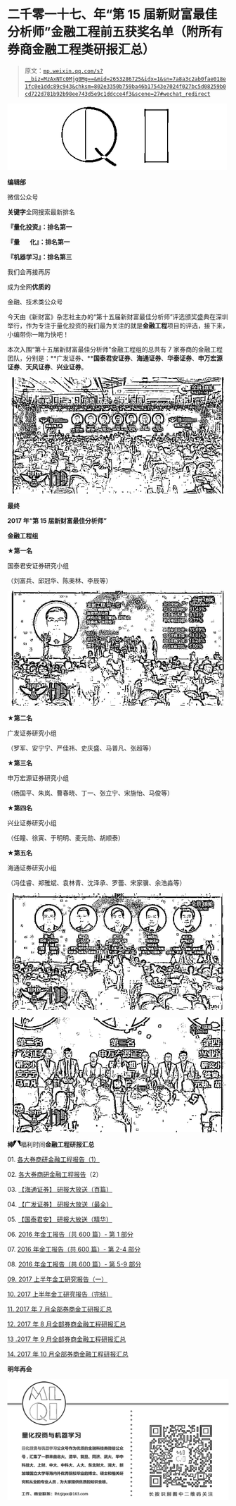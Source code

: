 # 二千零一十七、年“第 15 届新财富最佳分析师”金融工程前五获奖名单（附所有券商金融工程类研报汇总）

> 原文：[`mp.weixin.qq.com/s?__biz=MzAxNTc0Mjg0Mg==&mid=2653286725&idx=1&sn=7a8a3c2ab0fae018e1fc0e1ddc89c943&chksm=802e3350b759ba46b17543e7024f027bc5d08259b0cd722d781b92b98ee743d5e9c1ddcce4f3&scene=27#wechat_redirect`](http://mp.weixin.qq.com/s?__biz=MzAxNTc0Mjg0Mg==&mid=2653286725&idx=1&sn=7a8a3c2ab0fae018e1fc0e1ddc89c943&chksm=802e3350b759ba46b17543e7024f027bc5d08259b0cd722d781b92b98ee743d5e9c1ddcce4f3&scene=27#wechat_redirect)

![](img/1062cd2e5e7eaaf42b8f336260a5b683.png)

**编辑部**

微信公众号

**关键字**全网搜索最新排名

**『量化投资』：排名第一**

**『量       化』：排名第一**

**『机器学习』：排名第三**

我们会再接再厉

成为全网**优质的**

金融、技术类公众号

今天由《新财富》杂志社主办的“第十五届新财富最佳分析师”评选颁奖盛典在深圳举行，作为专注于量化投资的我们最为关注的就是**金融工程**项目的评选，接下来，小编带你一睹为快吧！

本次入围“第十五届新财富最佳分析师”金融工程组的总共有 7 家券商的金融工程团队，分别是：**广发证券、****国泰君安证券**、**海通证券**、**华泰证券**、**申万宏源证券**、**天风证券**、**兴业证券**。

![](img/93e9abd014441b731ab8e1cb680cf1b2.png)

**最终**

**2017 年“第 15 届新财富最佳分析师”**

**金融工程组**

★**第一名**

国泰君安证券研究小组

（刘富兵、邱冠华、陈奥林、李辰等）

![](img/2ccc06a36903c70eadcd1304c3ed67fa.png)

★**第二名**

广发证券研究小组

（罗军、安宁宁、严佳祎、史庆盛、马普凡、张超等）

★**第三名**

申万宏源证券研究小组

（杨国平、朱岚、曹春晓、丁一、张立宁、宋施怡、马俊等）

★**第四名**

兴业证券研究小组

（任瞳、徐寅、于明明、麦元勋、胡顺泰）

★**第五名**

海通证券研究小组

（冯佳睿、郑雅斌、袁林青、沈泽承、罗蕾、宋家骥、余浩淼等）

![](img/0ff0459b416059e981284df77d5177eb.png)

![](img/70096f5d8e221773541e86f084674ac7.png)

**棒**![](img/f285f2724fa78e7d1b6ab87f7e71cd15.png)福利时间**金融工程研报汇总**

01. [各大券商研金融工程报告（1）](http://mp.weixin.qq.com/s?__biz=MzAxNTc0Mjg0Mg==&mid=2653283257&idx=2&sn=49c78925e7f3535b9cad95bf91574519&scene=21#wechat_redirect)

02. [各大券商研](http://mp.weixin.qq.com/s?__biz=MzAxNTc0Mjg0Mg==&mid=2653283773&idx=1&sn=d4604682da0c5563be9da16717d11bf9&scene=21#wechat_redirect)[金融工程报告](http://mp.weixin.qq.com/s?__biz=MzAxNTc0Mjg0Mg==&mid=2653283257&idx=2&sn=49c78925e7f3535b9cad95bf91574519&scene=21#wechat_redirect)（2）

03. [【海通证券】 研报大放送（百篇）](http://mp.weixin.qq.com/s?__biz=MzAxNTc0Mjg0Mg==&mid=2653284202&idx=1&sn=f94bdefe70ddcb538ca463ba1c5e5205&chksm=802e257fb759ac69899d8544937600c22637697591fce25d1ed1b72414d975eeeba7cc58c9d8&scene=21#wechat_redirect)

04. [【广发证券】 研报大放送（最全）](http://mp.weixin.qq.com/s?__biz=MzAxNTc0Mjg0Mg==&mid=2653284199&idx=1&sn=4ec9cac078f8057744349c9c953decb2&chksm=802e2572b759ac6438362451289132ab4bb631da5b41e9f2b2545eb5efe50e0d14d6bd3d3015&scene=21#wechat_redirect)

05. [【国泰君安】 研报大放送（精华）](http://mp.weixin.qq.com/s?__biz=MzAxNTc0Mjg0Mg==&mid=2653284196&idx=1&sn=85245caf9148fb965df1c56c963984ba&chksm=802e2571b759ac6772582aea40781bddd6f148f144edc9b8b08606749f3c2c012b907441d59d&scene=21#wechat_redirect)

06. [2016 年金工报告（共 600 篇）- 第 1 部分](http://mp.weixin.qq.com/s?__biz=MzAxNTc0Mjg0Mg==&mid=2653284668&idx=1&sn=1d099b61ac8a378f39ef99203cfb85af&chksm=802e2b29b759a23f1ce824e84ab55601f8da41ace7877cac3fe97900f1a7147c97a732481841&scene=21#wechat_redirect)

07. [2016 年金工报告（共 600 篇）- 第 2-4 部分](http://mp.weixin.qq.com/s?__biz=MzAxNTc0Mjg0Mg==&mid=2653284678&idx=1&sn=0c29d884ada86f565b5849057fe5cdb6&chksm=802e2b53b759a245db87fe77c211e8f987464d0d188305808b412fb2d36cbc9f4bb707fedde9&scene=21#wechat_redirect)

08. [2016 年金工报告（共 600 篇）- 第 5-9 部分](http://mp.weixin.qq.com/s?__biz=MzAxNTc0Mjg0Mg==&mid=2653284702&idx=1&sn=c150e541adb6f852459b085a086bf97f&chksm=802e2b4bb759a25de30c981d25e8db6c90e409e0c8ec5303ad0b3fa673abfc01fd4832842c16&scene=21#wechat_redirect)

[09\. 2017 上半年金工研究报告（一）](https://mp.weixin.qq.com/s?__biz=MzAxNTc0Mjg0Mg==&mid=2653286032&idx=1&sn=f931e3de55ba425049553d524173b57e&chksm=802e2c85b759a5935002ab01161a92be5ba6c7a5ba64ad12d8be55490fa328973835008ab2dc&scene=21#wechat_redirect)

[10\. 2017 上半年金工研究报告（完结）](https://mp.weixin.qq.com/s?__biz=MzAxNTc0Mjg0Mg==&mid=2653286039&idx=2&sn=b6fda2baaff0af634531e3d2928755e0&chksm=802e2c82b759a59496553894c6e3a90e8a47622a228276d61c6c84a3b593b8a81e989926fb5c&scene=21#wechat_redirect)

[11\. 2017 年 7 月全部券商金工研报汇总](https://mp.weixin.qq.com/s?__biz=MzAxNTc0Mjg0Mg==&mid=2653286133&idx=1&sn=c8ef7e2df827698971c71c270ec08a65&chksm=802e2ce0b759a5f63de0fb7f635e8959c4f25a5c761d165a0a2312d08e48e48e408dde572642&scene=21#wechat_redirect)

[12\. 2017 年 8 月全部券商金融工程研报汇总](https://mp.weixin.qq.com/s?__biz=MzAxNTc0Mjg0Mg==&mid=2653286262&idx=1&sn=8fe879fc4a5189cf027b7496da82681f&chksm=802e2d63b759a47535c7a0dfe279672f10821edcdeb49c6f099a7388feef39e8faeb2aaf30e3&scene=21#wechat_redirect)

[13 .2017 年 9 月全部券商金融工程研报汇总](https://mp.weixin.qq.com/s?__biz=MzAxNTc0Mjg0Mg==&mid=2653286383&idx=1&sn=7c6b9f54ee5727ede261042510daa401&chksm=802e2dfab759a4ec6a3eb346d6e27fceae852aefae361bd93320ba4ffab7a2859899b28ace19&scene=21#wechat_redirect)

[14\. 2017 年 10 月全部券商金融工程研报汇总](https://mp.weixin.qq.com/s?__biz=MzAxNTc0Mjg0Mg==&mid=2653286510&idx=1&sn=b64aab20dc1ba2e56776aa34090d361d&chksm=802e327bb759bb6d558caf6a2aaf4e86bfaf31a3558573f58c7f5f24d1526756ec0ac1d3a820&scene=21#wechat_redirect)

**明年再会**

![](img/b96ca30e84da4d2fcd8692a7ddbe677b.png)